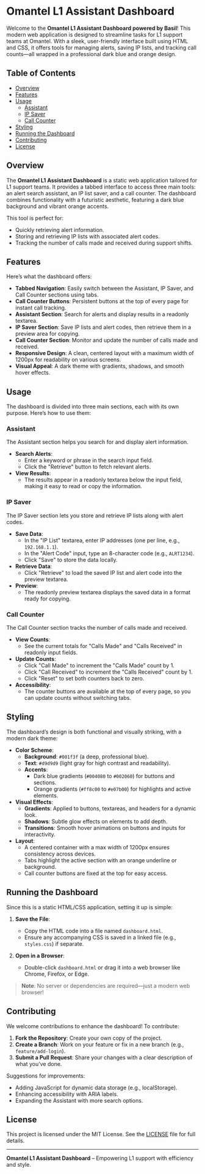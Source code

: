 # Omantel L1 Assistant Dashboard

Welcome to the **Omantel L1 Assistant Dashboard powered by Basil**! This modern web application is designed to streamline tasks for L1 support teams at Omantel. With a sleek, user-friendly interface built using HTML and CSS, it offers tools for managing alerts, saving IP lists, and tracking call counts—all wrapped in a professional dark blue and orange design.

## Table of Contents

- [Overview](#overview)
- [Features](#features)
- [Usage](#usage)
  - [Assistant](#assistant)
  - [IP Saver](#ip-saver)
  - [Call Counter](#call-counter)
- [Styling](#styling)
- [Running the Dashboard](#running-the-dashboard)
- [Contributing](#contributing)
- [License](#license)

## Overview

The **Omantel L1 Assistant Dashboard** is a static web application tailored for L1 support teams. It provides a tabbed interface to access three main tools: an alert search assistant, an IP list saver, and a call counter. The dashboard combines functionality with a futuristic aesthetic, featuring a dark blue background and vibrant orange accents.

This tool is perfect for:
- Quickly retrieving alert information.
- Storing and retrieving IP lists with associated alert codes.
- Tracking the number of calls made and received during support shifts.

## Features

Here’s what the dashboard offers:

- **Tabbed Navigation**: Easily switch between the Assistant, IP Saver, and Call Counter sections using tabs.
- **Call Counter Buttons**: Persistent buttons at the top of every page for instant call tracking.
- **Assistant Section**: Search for alerts and display results in a readonly textarea.
- **IP Saver Section**: Save IP lists and alert codes, then retrieve them in a preview area for copying.
- **Call Counter Section**: Monitor and update the number of calls made and received.
- **Responsive Design**: A clean, centered layout with a maximum width of 1200px for readability on various screens.
- **Visual Appeal**: A dark theme with gradients, shadows, and smooth hover effects.

## Usage

The dashboard is divided into three main sections, each with its own purpose. Here’s how to use them:

### Assistant

The Assistant section helps you search for and display alert information.

- **Search Alerts**:
  - Enter a keyword or phrase in the search input field.
  - Click the "Retrieve" button to fetch relevant alerts.
- **View Results**:
  - The results appear in a readonly textarea below the input field, making it easy to read or copy the information.

### IP Saver

The IP Saver section lets you store and retrieve IP lists along with alert codes.

- **Save Data**:
  - In the "IP List" textarea, enter IP addresses (one per line, e.g., `192.168.1.1`).
  - In the "Alert Code" input, type an 8-character code (e.g., `ALRT1234`).
  - Click "Save" to store the data locally.
- **Retrieve Data**:
  - Click "Retrieve" to load the saved IP list and alert code into the preview textarea.
- **Preview**:
  - The readonly preview textarea displays the saved data in a format ready for copying.

### Call Counter

The Call Counter section tracks the number of calls made and received.

- **View Counts**:
  - See the current totals for "Calls Made" and "Calls Received" in readonly input fields.
- **Update Counts**:
  - Click "Call Made" to increment the "Calls Made" count by 1.
  - Click "Call Received" to increment the "Calls Received" count by 1.
  - Click "Reset" to set both counters back to zero.
- **Accessibility**:
  - The counter buttons are available at the top of every page, so you can update counts without switching tabs.

## Styling

The dashboard’s design is both functional and visually striking, with a modern dark theme:

- **Color Scheme**:
  - **Background**: `#001f3f` (a deep, professional blue).
  - **Text**: `#d9d9d9` (light gray for high contrast and readability).
  - **Accents**: 
    - Dark blue gradients (`#004080` to `#002060`) for buttons and sections.
    - Orange gradients (`#ff8c00` to `#e07b00`) for highlights and active elements.
- **Visual Effects**:
  - **Gradients**: Applied to buttons, textareas, and headers for a dynamic look.
  - **Shadows**: Subtle glow effects on elements to add depth.
  - **Transitions**: Smooth hover animations on buttons and inputs for interactivity.
- **Layout**:
  - A centered container with a max width of 1200px ensures consistency across devices.
  - Tabs highlight the active section with an orange underline or background.
  - Call counter buttons are fixed at the top for easy access.

## Running the Dashboard

Since this is a static HTML/CSS application, setting it up is simple:

1. **Save the File**:
   - Copy the HTML code into a file named `dashboard.html`.
   - Ensure any accompanying CSS is saved in a linked file (e.g., `styles.css`) if separate.

2. **Open in a Browser**:
   - Double-click `dashboard.html` or drag it into a web browser like Chrome, Firefox, or Edge.

> **Note**: No server or dependencies are required—just a modern web browser!

## Contributing

We welcome contributions to enhance the dashboard! To contribute:

1. **Fork the Repository**: Create your own copy of the project.
2. **Create a Branch**: Work on your feature or fix in a new branch (e.g., `feature/add-login`).
3. **Submit a Pull Request**: Share your changes with a clear description of what you’ve done.

Suggestions for improvements:
- Adding JavaScript for dynamic data storage (e.g., localStorage).
- Enhancing accessibility with ARIA labels.
- Expanding the Assistant with more search options.

## License

This project is licensed under the MIT License. See the [LICENSE](LICENSE) file for full details.

---

**Omantel L1 Assistant Dashboard** – Empowering L1 support with efficiency and style.

